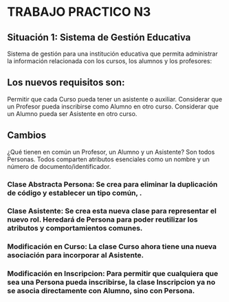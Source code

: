 # TRABAJO PRACTICO N3
## Situación 1: Sistema de Gestión Educativa
Sistema de gestión para una institución educativa que permita administrar la información relacionada con los cursos, los alumnos y los profesores:

## Los nuevos requisitos son:

Permitir que cada Curso pueda tener un asistente o auxiliar.
Considerar que un Profesor pueda inscribirse como Alumno en otro curso.
Considerar que un Alumno pueda ser Asistente en otro curso.

## Cambios
¿Qué tienen en común un Profesor, un Alumno y un Asistente? Son todos Personas. Todos comparten atributos esenciales como un nombre y un número de documento/identificador.

### Clase Abstracta Persona: Se crea para eliminar la duplicación de código y establecer un tipo común, .

### Clase Asistente: Se crea esta nueva clase para representar el nuevo rol. Heredará de Persona para poder reutilizar los atributos y comportamientos comunes.

### Modificación en Curso: La clase Curso ahora tiene una nueva asociación para incorporar al Asistente.

### Modificación en Inscripcion: Para permitir que cualquiera que sea una Persona pueda inscribirse, la clase Inscripcion ya no se asocia directamente con Alumno, sino con Persona.